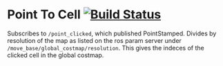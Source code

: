 # Point To Cell [![Build Status](https://travis-ci.org/PeterMitrano/point_to_cell.svg?branch=master)](https://travis-ci.org/PeterMitrano/point_to_cell)

Subscribes to `/point_clicked`, which published PointStamped. Divides by resolution of the map as listed on the ros param server under `/move_base/global_costmap/resolution`. This gives the indeces of the clicked cell in the global costmap.
